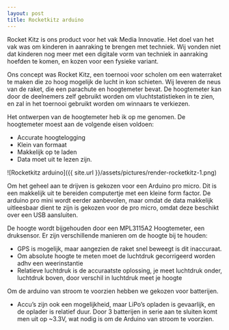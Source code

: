 ```yaml
---
layout: post
title: Rocketkitz arduino
---
```


Rocket Kitz is ons product voor het vak Media Innovatie. Het doel van het vak was om kinderen in aanraking te brengen met techniek. Wij vonden niet dat kinderen nog meer met een digitale vorm van techniek in aanraking hoefden te komen, en kozen voor een fysieke variant.


Ons concept was Rocket Kitz, een toernooi voor scholen om een waterraket te maken die zo hoog mogelijk de lucht in kon schieten. Wij leveren de neus van de raket, die een parachute en hoogtemeter bevat. De hoogtemeter kan door de deelnemers zelf gebruikt worden om vluchtstatistieken in te zien, en zal in het toernooi gebruikt worden om winnaars te verkiezen.


Het ontwerpen van de hoogtemeter heb ik op me genomen.
De hoogtemeter moest aan de volgende eisen voldoen:
- Accurate hoogtelogging
- Klein van formaat
- Makkelijk op te laden
- Data moet uit te lezen zijn.


![Rocketkitz arduino]({{ site.url }}/assets/pictures/render-rocketkitz-1.png)


Om het geheel aan te drijven is gekozen voor een Arduino pro micro. Dit is een makkelijk uit te bereiden computertje met een kleine form factor. De arduino pro mini wordt eerder aanbevolen, maar omdat de data makkelijk uitleesbaar dient te zijn is gekozen voor de pro micro, omdat deze beschikt over een USB aansluiten. 


De hoogte wordt bijgehouden door een MPL3115A2 Hoogtemeter, een druksensor. Er zijn verschillende manieren om de hoogte bij te houden:
- GPS is mogelijk, maar aangezien de raket snel beweegt is dit inaccuraat.
- Om absolute hoogte te meten moet de luchtdruk gecorrigeerd worden adhv een weerinstantie
- Relatieve luchtdruk is de accuraatste oplossing, je meet luchtdruk onder, luchtdruk boven, door verschil in luchtdruk meet je hoogte


Om de arduino van stroom te voorzien hebben we gekozen voor batterijen.
- Accu’s zijn ook een mogelijkheid, maar LiPo’s opladen is gevaarlijk, en de oplader is relatief duur. Door 3 batterijen in serie aan te sluiten komt men uit op ~3.3V, wat nodig is om de Arduino van stroom te voorzien.

